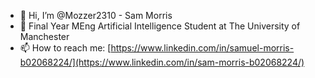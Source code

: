 - 👋 Hi, I’m @Mozzer2310 - Sam Morris
- 🌱 Final Year MEng Artificial Intelligence Student at The University of Manchester
- 📫 How to reach me: [https://www.linkedin.com/in/samuel-morris-b02068224/](https://www.linkedin.com/in/sam-morris-b02068224/)
